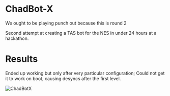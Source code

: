# ChadBot-X
We ought to be playing punch out because this is round 2

Second attempt at creating a TAS bot for the NES in under 24 hours at a hackathon.

# Results

Ended up working but only after very particular configuration; Could not get it to work on boot, causing desyncs after the first level.

![ChadBotX](https://github.com/aThorp96/ChadBotX/blob/master/screenshot.png)
